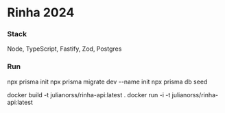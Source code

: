 # Rinha 2024

### Stack

Node, TypeScript, Fastify, Zod, Postgres

### Run

npx prisma init
npx prisma migrate dev --name init
npx prisma db seed

docker build -t julianorss/rinha-api:latest .
docker run -i -t julianorss/rinha-api:latest
